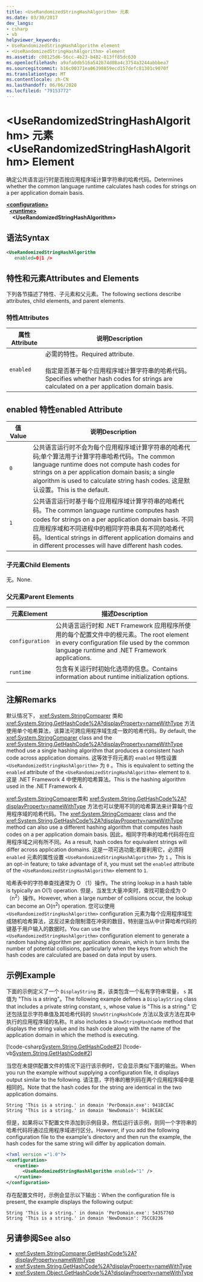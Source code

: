 ```yaml
---
title: <UseRandomizedStringHashAlgorithm> 元素
ms.date: 03/30/2017
dev_langs:
- csharp
- vb
helpviewer_keywords:
- UseRandomizedStringHashAlgorithm element
- <UseRandomizedStringHashAlgorithm> element
ms.assetid: c08125d6-56cc-4b23-b482-813ff85dc630
ms.openlocfilehash: a9afa0db516a542b74d08a4c3754a3244abbbea7
ms.sourcegitcommit: b16c00371ea06398859ecd157defc81301c9070f
ms.translationtype: MT
ms.contentlocale: zh-CN
ms.lasthandoff: 06/06/2020
ms.locfileid: "79153772"
---
```

# <a name="userandomizedstringhashalgorithm-element"></a><span data-ttu-id="d2fce-102">\<UseRandomizedStringHashAlgorithm> 元素</span><span class="sxs-lookup"><span data-stu-id="d2fce-102">\<UseRandomizedStringHashAlgorithm> Element</span></span>
<span data-ttu-id="d2fce-103">确定公共语言运行时是否按应用程序域计算字符串的哈希代码。</span><span class="sxs-lookup"><span data-stu-id="d2fce-103">Determines whether the common language runtime calculates hash codes for strings on a per application domain basis.</span></span>  
  
[**\<configuration>**](../configuration-element.md)\
&nbsp;&nbsp;[**\<runtime>**](runtime-element.md)\
&nbsp;&nbsp;&nbsp;&nbsp;**\<UseRandomizedStringHashAlgorithm>**  
  
## <a name="syntax"></a><span data-ttu-id="d2fce-104">语法</span><span class="sxs-lookup"><span data-stu-id="d2fce-104">Syntax</span></span>  
  
```xml  
<UseRandomizedStringHashAlgorithm
   enabled=0|1 />  
```  
  
## <a name="attributes-and-elements"></a><span data-ttu-id="d2fce-105">特性和元素</span><span class="sxs-lookup"><span data-stu-id="d2fce-105">Attributes and Elements</span></span>  
 <span data-ttu-id="d2fce-106">下列各节描述了特性、子元素和父元素。</span><span class="sxs-lookup"><span data-stu-id="d2fce-106">The following sections describe attributes, child elements, and parent elements.</span></span>  
  
### <a name="attributes"></a><span data-ttu-id="d2fce-107">特性</span><span class="sxs-lookup"><span data-stu-id="d2fce-107">Attributes</span></span>  
  
|<span data-ttu-id="d2fce-108">属性</span><span class="sxs-lookup"><span data-stu-id="d2fce-108">Attribute</span></span>|<span data-ttu-id="d2fce-109">说明</span><span class="sxs-lookup"><span data-stu-id="d2fce-109">Description</span></span>|  
|---------------|-----------------|  
|`enabled`|<span data-ttu-id="d2fce-110">必需的特性。</span><span class="sxs-lookup"><span data-stu-id="d2fce-110">Required attribute.</span></span><br /><br /> <span data-ttu-id="d2fce-111">指定是否基于每个应用程序域计算字符串的哈希代码。</span><span class="sxs-lookup"><span data-stu-id="d2fce-111">Specifies whether hash codes for strings are calculated on a per application domain basis.</span></span>|  
  
## <a name="enabled-attribute"></a><span data-ttu-id="d2fce-112">enabled 特性</span><span class="sxs-lookup"><span data-stu-id="d2fce-112">enabled Attribute</span></span>  
  
|<span data-ttu-id="d2fce-113">值</span><span class="sxs-lookup"><span data-stu-id="d2fce-113">Value</span></span>|<span data-ttu-id="d2fce-114">说明</span><span class="sxs-lookup"><span data-stu-id="d2fce-114">Description</span></span>|  
|-----------|-----------------|  
|`0`|<span data-ttu-id="d2fce-115">公共语言运行时不会为每个应用程序域计算字符串的哈希代码;单个算法用于计算字符串哈希代码。</span><span class="sxs-lookup"><span data-stu-id="d2fce-115">The common language runtime does not compute hash codes for strings on a per application domain basis; a single algorithm is used to calculate string hash codes.</span></span> <span data-ttu-id="d2fce-116">这是默认设置。</span><span class="sxs-lookup"><span data-stu-id="d2fce-116">This is the default.</span></span>|  
|`1`|<span data-ttu-id="d2fce-117">公共语言运行时基于每个应用程序域计算字符串的哈希代码。</span><span class="sxs-lookup"><span data-stu-id="d2fce-117">The common language runtime computes hash codes for strings on a per application domain basis.</span></span> <span data-ttu-id="d2fce-118">不同应用程序域和不同进程中的相同字符串具有不同的哈希代码。</span><span class="sxs-lookup"><span data-stu-id="d2fce-118">Identical strings in different application domains and in different processes will have different hash codes.</span></span>|  
  
### <a name="child-elements"></a><span data-ttu-id="d2fce-119">子元素</span><span class="sxs-lookup"><span data-stu-id="d2fce-119">Child Elements</span></span>  
 <span data-ttu-id="d2fce-120">无。</span><span class="sxs-lookup"><span data-stu-id="d2fce-120">None.</span></span>  
  
### <a name="parent-elements"></a><span data-ttu-id="d2fce-121">父元素</span><span class="sxs-lookup"><span data-stu-id="d2fce-121">Parent Elements</span></span>  
  
|<span data-ttu-id="d2fce-122">元素</span><span class="sxs-lookup"><span data-stu-id="d2fce-122">Element</span></span>|<span data-ttu-id="d2fce-123">描述</span><span class="sxs-lookup"><span data-stu-id="d2fce-123">Description</span></span>|  
|-------------|-----------------|  
|`configuration`|<span data-ttu-id="d2fce-124">公共语言运行时和 .NET Framework 应用程序所使用的每个配置文件中的根元素。</span><span class="sxs-lookup"><span data-stu-id="d2fce-124">The root element in every configuration file used by the common language runtime and .NET Framework applications.</span></span>|  
|`runtime`|<span data-ttu-id="d2fce-125">包含有关运行时初始化选项的信息。</span><span class="sxs-lookup"><span data-stu-id="d2fce-125">Contains information about runtime initialization options.</span></span>|  
  
## <a name="remarks"></a><span data-ttu-id="d2fce-126">注解</span><span class="sxs-lookup"><span data-stu-id="d2fce-126">Remarks</span></span>  
 <span data-ttu-id="d2fce-127">默认情况下， <xref:System.StringComparer> 类和 <xref:System.String.GetHashCode%2A?displayProperty=nameWithType> 方法使用单个哈希算法，该算法可跨应用程序域生成一致的哈希代码。</span><span class="sxs-lookup"><span data-stu-id="d2fce-127">By default, the <xref:System.StringComparer> class and the <xref:System.String.GetHashCode%2A?displayProperty=nameWithType> method use a single hashing algorithm that produces a consistent hash code across application domains.</span></span> <span data-ttu-id="d2fce-128">这等效于将元素的 `enabled` 特性设置 `<UseRandomizedStringHashAlgorithm>` 为 `0` 。</span><span class="sxs-lookup"><span data-stu-id="d2fce-128">This is equivalent to setting the `enabled` attribute of the `<UseRandomizedStringHashAlgorithm>` element to `0`.</span></span> <span data-ttu-id="d2fce-129">这是 .NET Framework 4 中使用的哈希算法。</span><span class="sxs-lookup"><span data-stu-id="d2fce-129">This is the hashing algorithm used in the .NET Framework 4.</span></span>  
  
 <span data-ttu-id="d2fce-130"><xref:System.StringComparer>类和 <xref:System.String.GetHashCode%2A?displayProperty=nameWithType> 方法也可以使用不同的哈希算法来计算每个应用程序域的哈希代码。</span><span class="sxs-lookup"><span data-stu-id="d2fce-130">The <xref:System.StringComparer> class and the <xref:System.String.GetHashCode%2A?displayProperty=nameWithType> method can also use a different hashing algorithm that computes hash codes on a per application domain basis.</span></span> <span data-ttu-id="d2fce-131">因此，相同字符串的哈希代码将在应用程序域之间有所不同。</span><span class="sxs-lookup"><span data-stu-id="d2fce-131">As a result, hash codes for equivalent strings will differ across application domains.</span></span> <span data-ttu-id="d2fce-132">这是一项可选功能;若要利用它，必须将 `enabled` 元素的属性设置 `<UseRandomizedStringHashAlgorithm>` 为 `1` 。</span><span class="sxs-lookup"><span data-stu-id="d2fce-132">This is an opt-in feature; to take advantage of it, you must set the `enabled` attribute of the `<UseRandomizedStringHashAlgorithm>` element to `1`.</span></span>  
  
 <span data-ttu-id="d2fce-133">哈希表中的字符串查找通常为 O （1）操作。</span><span class="sxs-lookup"><span data-stu-id="d2fce-133">The string lookup in a hash table is typically an O(1) operation.</span></span> <span data-ttu-id="d2fce-134">但是，当发生大量冲突时，查找可能会成为 O （n<sup>2</sup>）操作。</span><span class="sxs-lookup"><span data-stu-id="d2fce-134">However, when a large number of collisions occur, the lookup can become an O(n<sup>2</sup>) operation.</span></span> <span data-ttu-id="d2fce-135">您可以使用 `<UseRandomizedStringHashAlgorithm>` configuration 元素为每个应用程序域生成随机哈希算法，这反过来会限制潜在冲突的数目，特别是当从中计算哈希代码的键基于用户输入的数据时。</span><span class="sxs-lookup"><span data-stu-id="d2fce-135">You can use the `<UseRandomizedStringHashAlgorithm>` configuration element to generate a random hashing algorithm per application domain, which in turn limits the number of potential collisions, particularly when the keys from which the hash codes are calculated are based on data input by users.</span></span>  
  
## <a name="example"></a><span data-ttu-id="d2fce-136">示例</span><span class="sxs-lookup"><span data-stu-id="d2fce-136">Example</span></span>  
 <span data-ttu-id="d2fce-137">下面的示例定义了一个 `DisplayString` 类，该类包含一个私有字符串常量， `s` 其值为 "This is a string"。</span><span class="sxs-lookup"><span data-stu-id="d2fce-137">The following example defines a `DisplayString` class that includes a private string constant, `s`, whose value is "This is a string."</span></span> <span data-ttu-id="d2fce-138">它还包括显示字符串值及其哈希代码的 `ShowStringHashCode` 方法以及该方法在其中执行的应用程序域的名称。</span><span class="sxs-lookup"><span data-stu-id="d2fce-138">It also includes a `ShowStringHashCode` method that displays the string value and its hash code along with the name of the application domain in which the method is executing.</span></span>  
  
 [!code-csharp[System.String.GetHashCode#2](../../../../../samples/snippets/csharp/VS_Snippets_CLR_System/system.String.GetHashCode/CS/perdomain.cs#2)]
 [!code-vb[System.String.GetHashCode#2](../../../../../samples/snippets/visualbasic/VS_Snippets_CLR_System/system.String.GetHashCode/VB/perdomain.vb#2)]  
  
 <span data-ttu-id="d2fce-139">当您在未提供配置文件的情况下运行该示例时，它会显示类似下面的输出。</span><span class="sxs-lookup"><span data-stu-id="d2fce-139">When you run the example without supplying a configuration file, it displays output similar to the following.</span></span> <span data-ttu-id="d2fce-140">请注意，字符串的散列码在两个应用程序域中是相同的。</span><span class="sxs-lookup"><span data-stu-id="d2fce-140">Note that the hash codes for the string are identical in the two application domains.</span></span>  
  
```console
String 'This is a string.' in domain 'PerDomain.exe': 941BCEAC  
String 'This is a string.' in domain 'NewDomain': 941BCEAC  
```  
  
 <span data-ttu-id="d2fce-141">但是，如果将以下配置文件添加到示例目录，然后运行该示例，则同一个字符串的哈希代码将通过应用程序域进行区分。</span><span class="sxs-lookup"><span data-stu-id="d2fce-141">However, if you add the following configuration file to the example's directory and then run the example, the hash codes for the same string will differ by application domain.</span></span>  
  
```xml  
<?xml version ="1.0"?>  
<configuration>  
   <runtime>  
      <UseRandomizedStringHashAlgorithm enabled="1" />  
   </runtime>  
</configuration>  
```  
  
 <span data-ttu-id="d2fce-142">存在配置文件时，示例会显示以下输出：</span><span class="sxs-lookup"><span data-stu-id="d2fce-142">When the configuration file is present, the example displays the following output:</span></span>  
  
```console
String 'This is a string.' in domain 'PerDomain.exe': 5435776D  
String 'This is a string.' in domain 'NewDomain': 75CC8236  
```  
  
## <a name="see-also"></a><span data-ttu-id="d2fce-143">另请参阅</span><span class="sxs-lookup"><span data-stu-id="d2fce-143">See also</span></span>

- <xref:System.StringComparer.GetHashCode%2A?displayProperty=nameWithType>
- <xref:System.String.GetHashCode%2A?displayProperty=nameWithType>
- <xref:System.Object.GetHashCode%2A?displayProperty=nameWithType>

